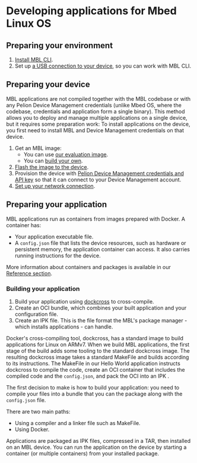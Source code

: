 # Developing applications for Mbed Linux OS


<!--**This page will be a review of the steps - each of these has its own full page of instructions**-->

<!--what are we assuming they know? just how to write apps, or do we assume they're already familiar with docker etc?-->

## Preparing your environment

1. [Install MBL CLI]().
1. Set up [a USB connection to your device](), so you can work with MBL CLI.
<!--so they have to install Docker CE and dockcross and what else?-->

## Preparing your device

MBL applications are not compiled together with the MBL codebase or with any Pelion Device Management credentials (unlike Mbed OS, where the codebase, credentials and application form a single binary). This method allows you to deploy and manage multiple applications on a single device, but it requires some preparation work: To install applications on the device, you first need to install MBL and Device Management credentials on that device.

1. Get an MBL image:
    * You can use [our evaluation image]().
    * You can [build your own]().
1. [Flash the image to the device]().
1. Provision the device with [Pelion Device Management credentials and API key]() so that it can connect to your Device Management account.
1. [Set up your network connection]().

## Preparing your application

MBL applications run as containers from images prepared with Docker.<!--is there a way to prepare a container without Docker? They're just following the OCI spec, right?--> A container has:

* Your application executable file.
* A `config.json` file that lists the device resources, such as hardware or persistent memory, the application container can access. It also carries running instructions for the device. <!--does it also tell the device how to run the application? the "process" bit?-->

<span class="tips">More information about containers and packages is available in our [Reference section]().</span>


### Building your application

1. Build your application using [dockcross](https://github.com/dockcross/dockcross) to cross-compile.<!--do they have to use dockcross, or do we just happen to always use it?-->
2. Create an OCI bundle, which combines your built application and your configuration file.<!--that's still with dockcross, right? That's why they have to use it?-->
2. Create an IPK file. This is the file format the MBL's package manager - which installs applications - can handle.<!--we use opkg-utils for that, and I think those scripts are *in* the image... are they?-->

<!--I think the bit I'm not clear about is why we take the OCI into an IPK and then a tar rather than put the OCI in a tar, skipping the IPK; is it because the OCI must be in an IPK to be able to run on the device, and the update service requires a TAR? Does MBL CLI also use the update service? If not, why a tar?-->
Docker's cross-compiling tool, dockcross, has a standard image to build applications for Linux on ARMv7. When we build MBL applications, the first stage of the build adds some tooling to the standard dockcross image. The resulting dockcross image takes a standard MakeFile and builds according to its instructions. The MakeFile in our Hello World application instructs dockcross to compile the code, create an OCI container that includes the compiled code and the `config.json`, and pack the OCI into an IPK .<!--why don't we create our own dockcross image, rather than start our dockerfile by modifying the dockcross?-->

<!--hello world dockerfile takes the standard dockcross image for linux on ARMv7 and adds some extra tooling. Then it takes their makefile and follows its instructions to compile, then create an OCI and then an IPK.-->

<!--a lot of this info is in the containers reference-->

The first decision to make is how to build your application: you need to compile your files into a bundle that you can the package along with the `config.json` file.

There are two main paths:

* Using a compiler and a linker file such as MakeFile. <!--dockcross to cross-compile, adding the `opkg-utils` utility.dockcross is a Docker-based cross-compiling toolchain. We build a new Docker image with dockcross as our starting point, adding the opkg utilities. The image is defined in cc-env/Dockerfile. You can build it with docker build: -->
* Using Docker. <!--Because we don't want Docker to run on the device itself, we run it on the development environment and put its output on the device. But that's obvious, if you know Docker. Should we assume they know it? No, since even we don't always use Docker.-->
<!--I don't think we mention that Docker is optional in the Prerequisites-->

Applications are packaged as IPK files, compressed in a TAR, then installed on an MBL device. You can run the application on the device by starting a container (or multiple containers) from your installed package.<!--how much can we assume application developers know about Linux?-->

<!--"To create the OCI container, we use dockcross to cross-compile the application, then the opkg-utils helper scripts to package the compiled application as an IPK."-->
<!--but all of this is triggered by the MakeFile, so the MakeFile orchestrates the work, it's not part of what's compiled. The part that's compiled is the config.json. -->
<!--To install the application, the device unpacks an IPK from an application update payload. To build the IPK, use a host machine and cross-compiling toolchains from a dockcross Docker image we provide for ARMv7 architecture. We provide the image in the application's repository.
<!--dockcross is used to build binaries for many different platforms. dockcross performs a cross compilation where the host build system is a Linux x86_64 / amd64 Docker image (so that it can be used for building binaries on any system which can run Docker images) and the target runtime system varies.-->
<!--The script builds a Docker image with dockcross, adding the opkg-utils utility. It also installs a helper script (build-armv7) to execute build commands.-->

